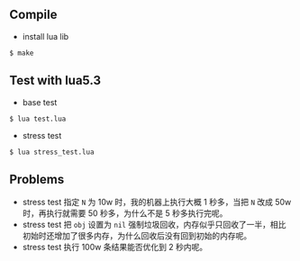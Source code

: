 
## Compile

* install lua lib

```shell
$ make
```

## Test with lua5.3

* base test

```shell
$ lua test.lua
```

* stress test

```shell
$ lua stress_test.lua
```

## Problems

* stress test 指定 `N` 为 10w 时，我的机器上执行大概 1 秒多，当把 `N` 改成 50w 时，再执行就需要 50 秒多，为什么不是 5 秒多执行完呢。
* stress test 把 `obj` 设置为 `nil` 强制垃圾回收，内存似乎只回收了一半，相比初始时还增加了很多内存，为什么回收后没有回到初始的内存呢。
* stress test 执行 100w 条结果能否优化到 2 秒内呢。
